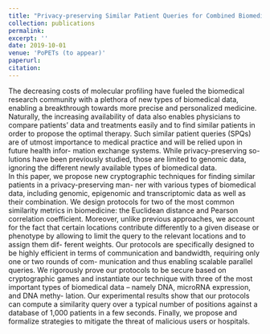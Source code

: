 ```yaml
---
title: "Privacy-preserving Similar Patient Queries for Combined Biomedical Data"
collection: publications
permalink: 
excerpt: ''
date: 2019-10-01
venue: 'PoPETs (to appear)'
paperurl: 
citation: 
---
```



The decreasing costs of molecular profiling have fueled the biomedical research community with a plethora of new types of biomedical data, enabling a breakthrough towards more precise and personalized medicine. Naturally, the increasing availability of data also enables physicians to compare patients’ data and treatments easily and to find similar patients in order to propose the optimal therapy. Such similar patient queries (SPQs) are of utmost importance to medical practice and will be relied upon in future health infor- mation exchange systems. While privacy-preserving so- lutions have been previously studied, those are limited to genomic data, ignoring the different newly available types of biomedical data.
<br>
In this paper, we propose new cryptographic techniques for finding similar patients in a privacy-preserving man- ner with various types of biomedical data, including genomic, epigenomic and transcriptomic data as well as their combination. We design protocols for two of the most common similarity metrics in biomedicine: the Euclidean distance and Pearson correlation coefficient. Moreover, unlike previous approaches, we account for the fact that certain locations contribute differently to a given disease or phenotype by allowing to limit the query to the relevant locations and to assign them dif- ferent weights. Our protocols are specifically designed to be highly efficient in terms of communication and bandwidth, requiring only one or two rounds of com- munication and thus enabling scalable parallel queries. We rigorously prove our protocols to be secure based on cryptographic games and instantiate our technique with three of the most important types of biomedical data – namely DNA, microRNA expression, and DNA methy- lation. Our experimental results show that our protocols can compute a similarity query over a typical number of positions against a database of 1,000 patients in a few seconds. Finally, we propose and formalize strategies to mitigate the threat of malicious users or hospitals.
